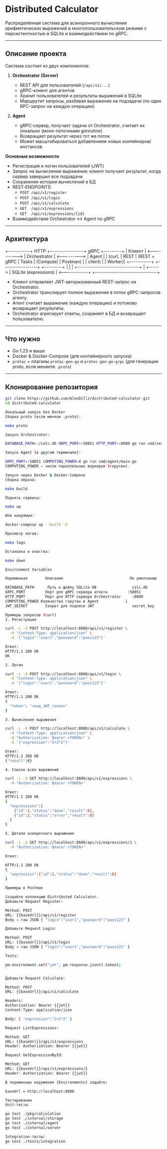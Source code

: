 # Distributed Calculator

Распределённая система для асинхронного вычисления арифметических выражений в многопользовательском режиме с персистентностью в SQLite и взаимодействием по gRPC.

---

## Описание проекта

Система состоит из двух компонентов:

1. **Orchestrator (Server)**  
   - REST API для пользователей (`/api/v1/...`)  
   - gRPC-клиент для агентов  
   - Хранит пользователей и результаты выражений в SQLite  
   - Маршрутит запросы, разбивая выражение на подзадачи (по один RPC-запрос на каждую операцию)

2. **Agent**  
   - gRPC-сервер, получает задачи от Orchestrator, считает их локально (моно-поточными goroutine)  
   - Возвращает результат через тот же поток  
   - Может масштабироваться добавлением новых контейнеров/инстансов  

**Основные возможности**  
- Регистрация и логин пользователей (JWT)  
- Запрос на вычисление выражения: клиент получает результат, когда сервер завершил все подзадачи  
- Сохранение истории вычислений в БД  
- REST-ENDPOINTS:  
  - `POST /api/v1/register`  
  - `POST /api/v1/login`  
  - `POST /api/v1/calculate`  
  - `GET  /api/v1/expressions`  
  - `GET  /api/v1/expressions/{id}`  
- Взаимодействие Orchestrator ↔ Agent по gRPC  

---

## Архитектура

+-----------+ HTTP +-----------------+ gRPC +---------+
| Клиент | <----------> | Orchestrator | <---------> | Agent |
| (curl, | REST | (REST + gRPC | Tasks | (Compute|
| Postman) | | client) | | Worker)|
+-----------+ +-----------------+ +---------+
| |
| +-------------------------------+ |
+-----> | SQLite (expressions) | <------------+
+-------------------------------+

- Клиент отправляет JWT-авторизованный REST-запрос на Orchestrator.  
- Orchestrator транслирует полное выражение в поток gRPC-запросов агенту.  
- Агент считает выражение (каждую операцию) и потоково возвращает результаты.  
- Orchestrator агрегирует ответы, сохраняет в БД и возвращает пользователю.

---

## Что нужно

- Go 1.23 и выше  
- Docker & Docker-Compose (для контейнерного запуска)  
- `protoc` + плагины `protoc-gen-go` и `protoc-gen-go-grpc` (для генерации proto, если меняете `.proto`)  

---

## Клонирование репозитория

```bash
git clone https://github.com/AlexDillz/distributed-calculator.git
cd distributed-calculator

Локальный запуск без Docker
Сборка proto (если меняли .proto):

make proto

Запуск Orchestrator:

DATABASE_PATH=./calc.db GRPC_PORT=:50051 HTTP_PORT=:8080 go run cmd/server/main.go

Запуск Agent (в другом терминале):

GRPC_PORT=:50051 COMPUTING_POWER=4 go run cmd/agent/main.go
COMPUTING_POWER — число параллельных воркеров (горутин).

Запуск через Docker & Docker-Compose
Сборка образа:

make build

Поднять сервисы:

make up

Или напрямую:

docker-compose up --build -d

Просмотр логов:

make logs

Остановка и очистка:

make down

Environment Variables

Переменная	      Описание	                            По умолчанию

DATABASE_PATH	   Путь к файлу SQLite DB	             calc.db
GRPC_PORT	      Порт для gRPC сервера агента	       :50051
HTTP_PORT	      Порт для HTTP сервера Orchestrator	 :8080
COMPUTING_POWER	Количество горутин в Agent	          1
JWT_SECRET	      Секрет для подписи JWT	             secret_key

Примеры запросов (curl)
1. Регистрация

curl -i -X POST http://localhost:8080/api/v1/register \
  -H "Content-Type: application/json" \
  -d '{"login":"user1","password":"pass123"}'

Ответ:
HTTP/1.1 200 OK
OK

2. Логин

curl -i -X POST http://localhost:8080/api/v1/login \
  -H "Content-Type: application/json" \
  -d '{"login":"user1","password":"pass123"}'

Ответ:
HTTP/1.1 200 OK
{
  "token": "<ваш_JWT_токен>"
}

3. Вычисление выражения

curl -i -X POST http://localhost:8080/api/v1/calculate \
  -H "Content-Type: application/json" \
  -H "Authorization: Bearer <TOKEN>" \
  -d '{"expression":"2+2*2"}'

Ответ:
HTTP/1.1 200 OK
{"result":6}

4. Список всех выражений

curl -i -X GET http://localhost:8080/api/v1/expressions \
  -H "Authorization: Bearer <TOKEN>"

Ответ:
HTTP/1.1 200 OK
{
  "expressions":[
    {"id":1,"status":"done","result":6},
    {"id":2,"status":"error","result":0}
  ]
}

5. Детали конкретного выражения

curl -i -X GET http://localhost:8080/api/v1/expressions/1 \
  -H "Authorization: Bearer <TOKEN>"

Ответ:

HTTP/1.1 200 OK
{
  "expression":{"id":1,"status":"done","result":6}
}

Примеры в Postman

Создайте коллекцию Distributed Calculator.
Добавьте Request Register:

Method: POST
URL: {{baseUrl}}/api/v1/register
Body → raw JSON { "login":"user1","password":"pass123" }

Добавьте Request Login:

Method: POST
URL: {{baseUrl}}/api/v1/login
Body → raw JSON { "login":"user1","password":"pass123" }

Tests:

pm.environment.set("jwt", pm.response.json().token);


Добавьте Request Calculate:

Method: POST
URL: {{baseUrl}}/api/v1/calculate

Headers:
Authorization: Bearer {{jwt}}
Content-Type: application/json

Body: { "expression":"2+2*2" }

Request ListExpressions:

Method: GET
URL: {{baseUrl}}/api/v1/expressions
Header: Authorization: Bearer {{jwt}}

Request GetExpressionById:

Method: GET
URL: {{baseUrl}}/api/v1/expressions/1
Header: Authorization: Bearer {{jwt}}

В переменных окружения (Environments) задайте:

baseUrl = http://localhost:8080

Тестирование
Unit-тесты:

go test ./pkg/calculation
go test ./internal/storage
go test ./internal/agent
go test ./internal/server

Integration-тесты:
go test ./tests/integration
